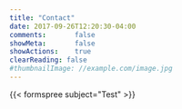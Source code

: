 ```yaml
---
title: "Contact"
date: 2017-09-26T12:20:30-04:00
comments:       false
showMeta:       false
showActions:    true
clearReading: false
#thumbnailImage: //example.com/image.jpg
---
```


{{< formspree subject="Test" >}}
